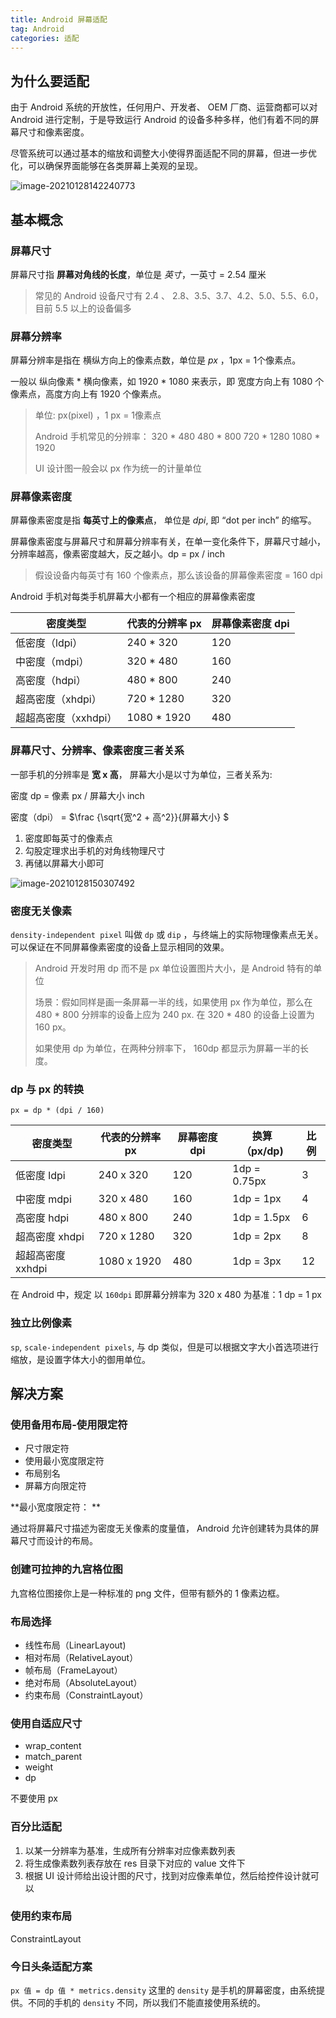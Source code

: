 ```yaml
---
title: Android 屏幕适配
tag: Android
categories: 适配
---
```




## 为什么要适配

由于 Android 系统的开放性，任何用户、开发者、 OEM 厂商、运营商都可以对 Android 进行定制，于是导致运行 Android 的设备多种多样，他们有着不同的屏幕尺寸和像素密度。

尽管系统可以通过基本的缩放和调整大小使得界面适配不同的屏幕，但进一步优化，可以确保界面能够在各类屏幕上美观的呈现。

<!-- more -->

![image-20210128142240773](https://raw.githubusercontent.com/xiaomanwong/static_file/master/images/image-20210128142240773.png)

## 基本概念

### 屏幕尺寸

屏幕尺寸指 **屏幕对角线的长度**，单位是 *英寸*，一英寸 = 2.54 厘米

> 常见的 Android 设备尺寸有 2.4 、 2.8、3.5、3.7、4.2、5.0、5.5、6.0，目前 5.5 以上的设备偏多

### 屏幕分辨率

屏幕分辨率是指在 横纵方向上的像素点数，单位是 *px* ，1px = 1个像素点。

一般以 纵向像素 * 横向像素，如 1920 * 1080 来表示，即 宽度方向上有 1080 个像素点，高度方向上有 1920 个像素点。

> 单位:  px(pixel) ，1 px = 1像素点
>
> Android 手机常见的分辨率： 320 * 480    480 * 800  720 * 1280  1080 * 1920
>
> UI 设计图一般会以 px 作为统一的计量单位

### 屏幕像素密度

屏幕像素密度是指 **每英寸上的像素点**， 单位是 *dpi*, 即 “dot per inch” 的缩写。

屏幕像素密度与屏幕尺寸和屏幕分辨率有关，在单一变化条件下，屏幕尺寸越小，分辨率越高，像素密度越大，反之越小。dp = px / inch

> 假设设备内每英寸有 160 个像素点，那么该设备的屏幕像素密度 = 160 dpi

Android 手机对每类手机屏幕大小都有一个相应的屏幕像素密度

| 密度类型             | 代表的分辨率 px | 屏幕像素密度 dpi |
| -------------------- | --------------- | ---------------- |
| 低密度（ldpi）       | 240 * 320       | 120              |
| 中密度（mdpi）       | 320 * 480       | 160              |
| 高密度（hdpi）       | 480 * 800       | 240              |
| 超高密度（xhdpi）    | 720 * 1280      | 320              |
| 超超高密度（xxhdpi） | 1080 * 1920     | 480              |

### 屏幕尺寸、分辨率、像素密度三者关系

一部手机的分辨率是 **宽 x 高**， 屏幕大小是以寸为单位，三者关系为:

密度 dp = 像素 px / 屏幕大小 inch

密度（dpi） = $\frac {\sqrt{宽^2 + 高^2}}{屏幕大小} $

1. 密度即每英寸的像素点
2. 勾股定理求出手机的对角线物理尺寸
3. 再储以屏幕大小即可

![image-20210128150307492](https://raw.githubusercontent.com/xiaomanwong/static_file/master/images/image-20210128150307492.png)

### 密度无关像素

`density-independent pixel` 叫做 `dp`  或 `dip` ，与终端上的实际物理像素点无关。可以保证在不同屏幕像素密度的设备上显示相同的效果。

> Android 开发时用 dp 而不是 px 单位设置图片大小，是  Android 特有的单位
>
> 场景：假如同样是画一条屏幕一半的线，如果使用 px 作为单位，那么在 480 * 800 分辨率的设备上应为 240 px. 在 320 * 480 的设备上设置为 160 px。
>
> 如果使用 dp 为单位，在两种分辨率下，  160dp 都显示为屏幕一半的长度。

### dp 与 px 的转换

`px = dp * (dpi / 160)`

| 密度类型          | 代表的分辨率 px | 屏幕密度 dpi | 换算（px/dp) | 比例 |
| ----------------- | --------------- | ------------ | ------------ | ---- |
| 低密度 ldpi       | 240 x 320       | 120          | 1dp = 0.75px | 3    |
| 中密度 mdpi       | 320 x 480       | 160          | 1dp = 1px    | 4    |
| 高密度 hdpi       | 480 x 800       | 240          | 1dp = 1.5px  | 6    |
| 超高密度 xhdpi    | 720 x 1280      | 320          | 1dp = 2px    | 8    |
| 超超高密度 xxhdpi | 1080 x 1920     | 480          | 1dp = 3px    | 12   |

在 Android 中，规定 以 `160dpi` 即屏幕分辨率为 320 x 480 为基准：1 dp = 1 px

### 独立比例像素

`sp`, `scale-independent pixels`, 与 dp 类似，但是可以根据文字大小首选项进行缩放，是设置字体大小的御用单位。

## 解决方案

### 使用备用布局-使用限定符

* 尺寸限定符
* 使用最小宽度限定符
* 布局别名
* 屏幕方向限定符

**最小宽度限定符： **

通过将屏幕尺寸描述为密度无关像素的度量值， Android 允许创建转为具体的屏幕尺寸而设计的布局。

### 创建可拉抻的九宫格位图

九宫格位图接你上是一种标准的 png 文件，但带有额外的 1 像素边框。

### 布局选择

* 线性布局（LinearLayout)
* 相对布局（RelativeLayout）
* 帧布局（FrameLayout）
* 绝对布局（AbsoluteLayout）
* 约束布局（ConstraintLayout）

### 使用自适应尺寸

* wrap_content
* match_parent
* weight
* dp

不要使用 px

### 百分比适配

1. 以某一分辨率为基准，生成所有分辨率对应像素数列表
2. 将生成像素数列表存放在 res 目录下对应的 value 文件下
3. 根据 UI 设计师给出设计图的尺寸，找到对应像素单位，然后给控件设计就可以

### 使用约束布局

ConstraintLayout

### 今日头条适配方案

`px 值 = dp 值 * metrics.density`  这里的 `density` 是手机的屏幕密度，由系统提供。不同的手机的 `density` 不同，所以我们不能直接使用系统的。